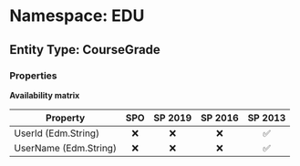# Namespace: EDU

## Entity Type: CourseGrade

### Properties

**Availability matrix**

Property | SPO | SP 2019 | SP 2016 | SP 2013
----------|:---:|:-------:|:-------:|:-------:
UserId (Edm.String) | ❌ | ❌ | ❌ | ✅
UserName (Edm.String) | ❌ | ❌ | ❌ | ✅